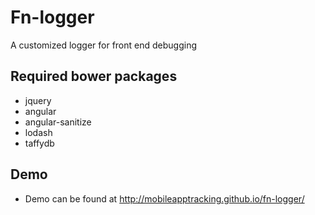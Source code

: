 Fn-logger
=========

A customized logger for front end debugging


Required bower packages
-----------------------
- jquery
- angular
- angular-sanitize
- lodash
- taffydb

Demo
----
- Demo can be found at http://mobileapptracking.github.io/fn-logger/






